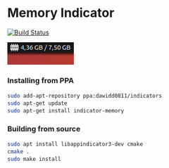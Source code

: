 # Memory Indicator

[![Build Status](https://api.cirrus-ci.com/github/dawidd6/indicator-memory.svg)](https://cirrus-ci.com/github/dawidd6/indicator-memory)

![Screen](screen.png)

### Installing from PPA

```sh
sudo add-apt-repository ppa:dawidd0811/indicators
sudo apt-get update
sudo apt-get install indicator-memory
```

### Building from source

```sh
sudo apt install libappindicator3-dev cmake
cmake .
sudo make install
```
